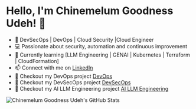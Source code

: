 # Hello, I'm Chinemelum Goodness Udeh! 👋

- 🚀 DevSecOps | DevOps | Cloud Security |Cloud Engineer
- 💻 Passionate about security, automation and continuous improvement
- 🌱 Currently learning [LLM Engineering | GENAI | Kubernetes | Terraform | CloudFormation]
- 📫 Connect with me on [LinkedIn](https://www.linkedin.com/in/chinemelum-udeh/)
- :rocket: Checkout my DevOps project [DevOps](https://github.com/udehgoodness?tab=repositories)
-  :rocket: Checkout my DevSecOps project [DevSecOps](https://github.com/udehgoodness?tab=repositories)
-  :rocket: Checkout my AI LLM Engineering project [AI LLM Engineering](https://github.com/udehgoodness/AI-LLM-Engineering)

![Chinemelum Goodness Udeh's GitHub Stats](https://github-readme-stats.vercel.app/api?username=udehgoodness&show_icons=true)
